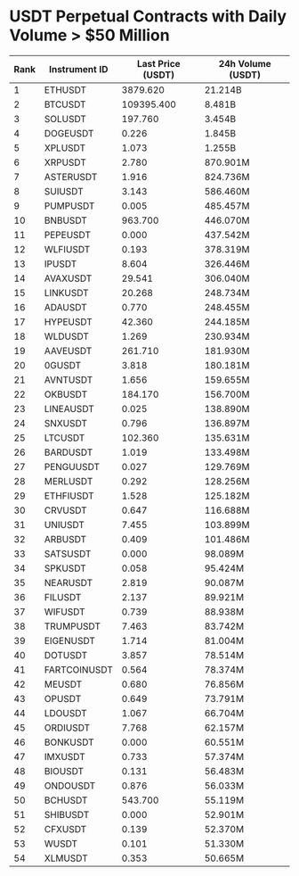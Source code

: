 # USDT Perpetual Contracts with Daily Volume > $50 Million

| Rank | Instrument ID | Last Price (USDT) | 24h Volume (USDT) |
|------|---------------|-------------------|-------------------|
| 1 | ETHUSDT | 3879.620 | 21.214B |
| 2 | BTCUSDT | 109395.400 | 8.481B |
| 3 | SOLUSDT | 197.760 | 3.454B |
| 4 | DOGEUSDT | 0.226 | 1.845B |
| 5 | XPLUSDT | 1.073 | 1.255B |
| 6 | XRPUSDT | 2.780 | 870.901M |
| 7 | ASTERUSDT | 1.916 | 824.736M |
| 8 | SUIUSDT | 3.143 | 586.460M |
| 9 | PUMPUSDT | 0.005 | 485.457M |
| 10 | BNBUSDT | 963.700 | 446.070M |
| 11 | PEPEUSDT | 0.000 | 437.542M |
| 12 | WLFIUSDT | 0.193 | 378.319M |
| 13 | IPUSDT | 8.604 | 326.446M |
| 14 | AVAXUSDT | 29.541 | 306.040M |
| 15 | LINKUSDT | 20.268 | 248.734M |
| 16 | ADAUSDT | 0.770 | 248.455M |
| 17 | HYPEUSDT | 42.360 | 244.185M |
| 18 | WLDUSDT | 1.269 | 230.934M |
| 19 | AAVEUSDT | 261.710 | 181.930M |
| 20 | 0GUSDT | 3.818 | 180.181M |
| 21 | AVNTUSDT | 1.656 | 159.655M |
| 22 | OKBUSDT | 184.170 | 156.700M |
| 23 | LINEAUSDT | 0.025 | 138.890M |
| 24 | SNXUSDT | 0.796 | 136.897M |
| 25 | LTCUSDT | 102.360 | 135.631M |
| 26 | BARDUSDT | 1.019 | 133.498M |
| 27 | PENGUUSDT | 0.027 | 129.769M |
| 28 | MERLUSDT | 0.292 | 128.256M |
| 29 | ETHFIUSDT | 1.528 | 125.182M |
| 30 | CRVUSDT | 0.647 | 116.688M |
| 31 | UNIUSDT | 7.455 | 103.899M |
| 32 | ARBUSDT | 0.409 | 101.486M |
| 33 | SATSUSDT | 0.000 | 98.089M |
| 34 | SPKUSDT | 0.058 | 95.424M |
| 35 | NEARUSDT | 2.819 | 90.087M |
| 36 | FILUSDT | 2.137 | 89.921M |
| 37 | WIFUSDT | 0.739 | 88.938M |
| 38 | TRUMPUSDT | 7.463 | 83.742M |
| 39 | EIGENUSDT | 1.714 | 81.004M |
| 40 | DOTUSDT | 3.857 | 78.514M |
| 41 | FARTCOINUSDT | 0.564 | 78.374M |
| 42 | MEUSDT | 0.680 | 76.856M |
| 43 | OPUSDT | 0.649 | 73.791M |
| 44 | LDOUSDT | 1.067 | 66.704M |
| 45 | ORDIUSDT | 7.768 | 62.157M |
| 46 | BONKUSDT | 0.000 | 60.551M |
| 47 | IMXUSDT | 0.733 | 57.374M |
| 48 | BIOUSDT | 0.131 | 56.483M |
| 49 | ONDOUSDT | 0.876 | 56.033M |
| 50 | BCHUSDT | 543.700 | 55.119M |
| 51 | SHIBUSDT | 0.000 | 52.901M |
| 52 | CFXUSDT | 0.139 | 52.370M |
| 53 | WUSDT | 0.101 | 51.330M |
| 54 | XLMUSDT | 0.353 | 50.665M |
